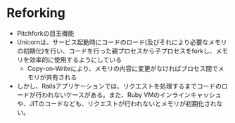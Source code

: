 # Reforking

* Pitchforkの目玉機能
* Unicornは、サービス起動時にコードのロード(及びそれにより必要なメモリの初期化)を行い、コードを行った親プロセスから子プロセスをforkし、メモリを効率的に使用するようにしている
  * Copy-on-Writeにより、メモリの内容に変更がなければプロセス間でメモリが共有される
* しかし、Railsアプリケーションでは、リクエストを処理するまでコードのロードが行われないケースがある。また、Ruby VMのインラインキャッシュや、JITのコードなども、リクエストが行われないとメモリが初期化されない。
